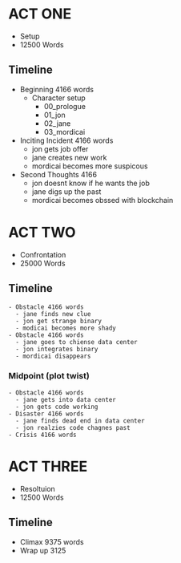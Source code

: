 # ACT ONE
- Setup
- 12500 Words
## Timeline
  - Beginning 4166 words
    - Character setup
      - 00_prologue
      - 01_jon
      - 02_jane
      - 03_mordicai
  - Inciting Incident 4166 words
    - jon gets job offer
    - jane creates new work
    - mordicai becomes more suspicous
  - Second Thoughts 4166
    - jon doesnt know if he wants the job
    - jane digs up the past
    - mordicai becomes obssed with blockchain
# ACT TWO
  - Confrontation
  - 25000 Words
## Timeline
    - Obstacle 4166 words
      - jane finds new clue
      - jon get strange binary
      - modicai becomes more shady
    - Obstacle 4166 words
      - jane goes to chiense data center
      - jon integrates binary
      - mordicai disappears
### Midpoint (plot twist)
    - Obstacle 4166 words
      - jane gets into data center
      - jon gets code working
    - Disaster 4166 words
      - jane finds dead end in data center
      - jon realzies code chagnes past
    - Crisis 4166 words
# ACT THREE
  - Resoltuion
  - 12500 Words
## Timeline
  - Climax 9375 words
  - Wrap up 3125
